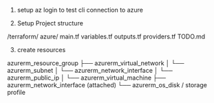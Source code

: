 1. setup az login to test cli connection to azure

2. Setup Project structure 

/terraform/
  azure/
    main.tf
    variables.tf
    outputs.tf
    providers.tf
  TODO.md


3. create resources

azurerm_resource_group
 ├── azurerm_virtual_network
 │     └── azurerm_subnet
 │          └── azurerm_network_interface
 │                └── azurerm_public_ip
 │
 └── azurerm_virtual_machine
       ├── azurerm_network_interface (attached)
       └── azurerm_os_disk / storage profile